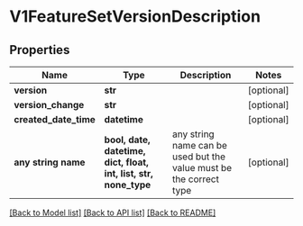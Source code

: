 # V1FeatureSetVersionDescription


## Properties
Name | Type | Description | Notes
------------ | ------------- | ------------- | -------------
**version** | **str** |  | [optional] 
**version_change** | **str** |  | [optional] 
**created_date_time** | **datetime** |  | [optional] 
**any string name** | **bool, date, datetime, dict, float, int, list, str, none_type** | any string name can be used but the value must be the correct type | [optional]

[[Back to Model list]](../README.md#documentation-for-models) [[Back to API list]](../README.md#documentation-for-api-endpoints) [[Back to README]](../README.md)


